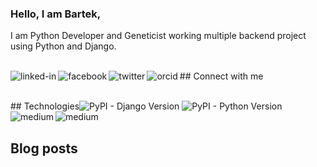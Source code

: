 ### Hello, I am Bartek,
I am Python Developer and Geneticist working multiple backend project using Python and Django.

<br>## Connect with me[<img align="left" alt="linked-in" src="https://img.shields.io/badge/linkedin-%230077B5.svg?&style=for-the-badge&logo=linkedin&logoColor=white" />](https://www.linkedin.com/in/bartosz-szymik-82b615a1)[<img align="left" alt="facebook" src="https://img.shields.io/badge/facebook-%231877F2.svg?&style=for-the-badge&logo=facebook&logoColor=white" />](https://www.facebook.com/bartek.szymik.10)[<img align="left" alt="twitter" src="https://img.shields.io/badge/twitter-%231DA1F2.svg?&style=for-the-badge&logo=twitter&logoColor=white" />](https://twitter.com/BartekSzymik)[<img align="left" alt="orcid" src="https://img.shields.io/badge/ORCID-Connecting%20researchers%20and%20researchers-brightgreen?&style=for-the-badge" />](https://orcid.org/my-orcid?orcid=0000-0002-4346-4644)<br>

<br>## Technologies<img alt="PyPI - Django Version" src="https://img.shields.io/badge/django-%23316192.svg?&style=for-the-badge&logo=django&logoColor=green">  <img alt="PyPI - Python Version" src="https://img.shields.io/badge/phyton-%23316192.svg?&style=for-the-badge&logo=phyton&logoColor=green" /><img align="left" alt="medium" src="https://img.shields.io/badge/postgres-%23316192.svg?&style=for-the-badge&logo=postgresql&logoColor=white" /> <img align="left" alt="medium" src="https://img.shields.io/badge/r-project-%23316192.svg?&style=for-the-badge&logo=r-project&logoColor=white" /><br><br>

## Blog posts
<!-- BLOG-POST-LIST:START -->

<!-- BLOG-POST-LIST:END -->
